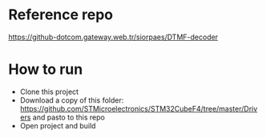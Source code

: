 # Reference repo
https://github-dotcom.gateway.web.tr/siorpaes/DTMF-decoder

# How to run
- Clone this project
- Download a copy of this folder: https://github.com/STMicroelectronics/STM32CubeF4/tree/master/Drivers and pasto to this repo
- Open project and build